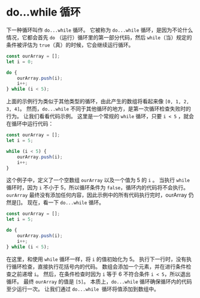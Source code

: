 # do...while 循环

下一种循环叫作 `do...while` 循环。 它被称为 `do...while` 循环，是因为不论什么情况，它都会首先 `do`
（运行）循环里的第一部分代码，然后 `while`（当）规定的条件被评估为 `true`（真）的时候，它会继续运行循环。

```javascript
const ourArray = [];
let i = 0;

do {
    ourArray.push(i);
    i++;
} while (i < 5);
```

上面的示例行为类似于其他类型的循环，由此产生的数组将看起来像 `[0, 1, 2, 3, 4]`。 然而，`do...while`
不同于其他循环的地方，是第一次循环检查失败时的行为。 让我们看看代码示例。 这里是一个常规的 `while` 循环，只要 `i < 5`
，就会在循环中运行代码：

```javascript
const ourArray = [];
let i = 5;

while (i < 5) {
    ourArray.push(i);
    i++;
}
```

这个例子中，定义了一个空数组 `ourArray` 以及一个值为 5 的 `i` 。 当执行 `while` 循环时，因为 `i` 不小于
5，所以循环条件为 `false`，循环内的代码将不会执行。 `ourArray` 最终没有添加任何内容，因此示例中的所有代码执行完时，ourArray
仍然是[]。 现在，看一下 `do...while` 循环。

```javascript
const ourArray = [];
let i = 5;

do {
    ourArray.push(i);
    i++;
} while (i < 5);
```

在这里，和使用 `while` 循环一样，将 `i` 的值初始化为 5。 执行下一行时，没有执行循环检查，直接执行花括号内的代码。
数组会添加一个元素，并在进行条件检查之前递增 `i`。 然后，在条件检查时因为 `i` 等于 6 不符合条件 `i < 5`，所以退出循环。 最终
`ourArray` 的值是 `[5]`。 本质上，`do...while` 循环确保循环内的代码至少运行一次。 让我们通过 `do...while `循环将值添加到数组中。